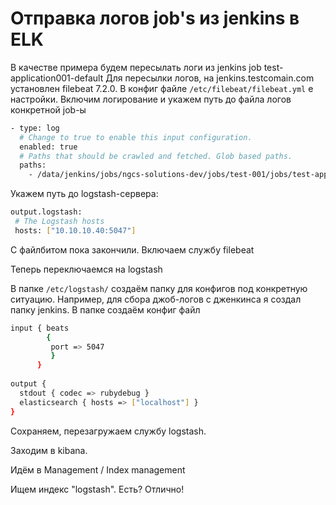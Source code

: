 # Отправка логов job's из jenkins в ELK        
В качестве примера будем пересылать логи из jenkins job test-application001-default
Для пересылки логов, на jenkins.testcomain.com установлен filebeat 7.2.0. 
В конфиг файле ```/etc/filebeat/filebeat.yml``` е настройки. 
Включим логирование и укажем путь до файла логов конкретной job-ы
 

```bash
- type: log
  # Change to true to enable this input configuration.
  enabled: true
  # Paths that should be crawled and fetched. Glob based paths.
  paths:
    - /data/jenkins/jobs/ngcs-solutions-dev/jobs/test-001/jobs/test-application001-default/builds/*/log
```

Укажем путь до logstash-сервера:

```bash
output.logstash:
 # The Logstash hosts
 hosts: ["10.10.10.40:5047"] 
```

С файлбитом пока закончили. Включаем службу filebeat

Теперь переключаемся на logstash

В папке ```/etc/logstash/``` создаём папку для конфигов под конкретную 
ситуацию. Например, для сбора джоб-логов с дженкинса я создал папку 
jenkins. В папке создаём конфиг файл

```bash
input { beats 
        {
         port => 5047    
         }
      }
 
output {
  stdout { codec => rubydebug }
  elasticsearch { hosts => ["localhost"] }
}
```
Cохраняем, перезагружаем службу logstash.

Заходим в kibana.

Идём в Management / Index management

Ищем индекс "logstash". Есть? Отлично! 
